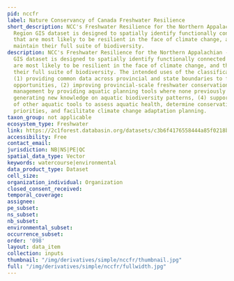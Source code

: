 ```yaml
---
pid: nccfr
label: Nature Conservancy of Canada Freshwater Resilience
short_description: NCC's Freshwater Resilience for the Northern Appalachian - Acadian
  Region GIS dataset is designed to spatially identify functionally connected networks
  that are most likely to be resilient in the face of climate change, and therefore
  maintain their full suite of biodiversity.
description: NCC's Freshwater Resilience for the Northern Appalachian - Acadian Region
  GIS dataset is designed to spatially identify functionally connected networks that
  are most likely to be resilient in the face of climate change, and therefore maintain
  their full suite of biodiversity. The intended uses of the classification include,
  (1) providing common data across provincial and state boundaries to facilitate collaborative
  opportunities, (2) improving provincial-scale freshwater conservation and sustainable
  management by providing aquatic planning tools where none previously existed, (3)
  generating new knowledge on aquatic biodiversity patterns, (4) supporting the development
  of other aquatic tools to assess aquatic health, determine conservation and restoration
  priorities, and facilitate climate change adaptation planning.
taxon_group: not applicable
ecosystem_type: Freshwater
link: https://2c1forest.databasin.org/datasets/c3b6f4176558444a85f0218b4487749c
accessibility: Free
contact_email: 
jurisdiction: NB|NS|PE|QC
spatial_data_type: Vector
keywords: watercourse|environmental
data_product_type: Dataset
cell_size: 
organization_individual: Organization
closed_consent_received: 
temporal_coverage: 
assignee: 
pe_subset: 
ns_subset: 
nb_subset: 
environmental_subset: 
occurrence_subset: 
order: '098'
layout: data_item
collection: inputs
thumbnail: "/img/derivatives/simple/nccfr/thumbnail.jpg"
full: "/img/derivatives/simple/nccfr/fullwidth.jpg"
---
```

